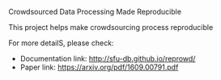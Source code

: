 Crowdsourced Data Processing Made Reproducible 

This project helps make crowdsourcing process reproducible

For more detailS, please check:

* Documentation link: http://sfu-db.github.io/reprowd/
* Paper link: https://arxiv.org/pdf/1609.00791.pdf

